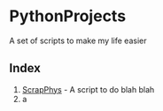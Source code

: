 # PythonProjects

A set of scripts to make my life easier


## Index

1. [ScrapPhys](ScrapPhys.py) - A script to do blah blah
2. a